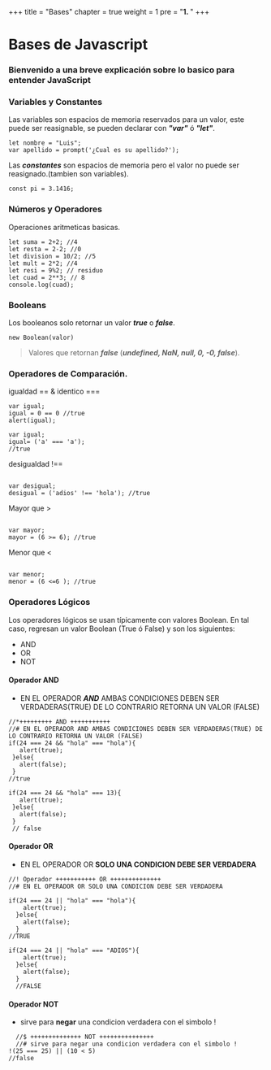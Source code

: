 +++
title = "Bases"
chapter = true
weight = 1
pre = "<b>1. </b>"
+++

# Bases de Javascript

### Bienvenido a una breve explicación sobre lo basico para entender JavaScript

### Variables y Constantes <a id="chapter-1"></a>

Las variables son espacios de memoria reservados para un valor, este puede ser reasignable, se pueden declarar con **_"var"_** ó **_"let"_**.

```
let nombre = "Luis";
var apellido = prompt('¿Cual es su apellido?');
```

Las **_constantes_** son espacios de memoria pero el valor no puede ser reasignado.(tambien son variables).

```
const pi = 3.1416;
```

### Números y Operadores

Operaciones aritmeticas basicas.

```
let suma = 2+2; //4
let resta = 2-2; //0
let division = 10/2; //5
let mult = 2*2; //4
let resi = 9%2; // residuo
let cuad = 2**3; // 8
console.log(cuad);
```

### Booleans

Los booleanos solo retornar un valor **_true_** o **_false_**.

```
new Boolean(valor)
```

> Valores que retornan **_false_**
> (**_undefined, NaN, null, 0, -0, false_**).

### Operadores de Comparación.

igualdad == & identico ===

```
var igual;
igual = 0 == 0 //true
alert(igual);
```

```
var igual;
igual= ('a' === 'a');
//true
```

desigualdad !==

```

var desigual;
desigual = ('adios' !== 'hola'); //true
```

Mayor que >

```

var mayor;
mayor = (6 >= 6); //true
```

Menor que <

```

var menor;
menor = (6 <=6 ); //true
```

<a id="chapter-2"></a>

### Operadores Lógicos

Los operadores lógicos se usan típicamente con valores Boolean. En tal caso, regresan un valor Boolean (True ó False) y son los siguientes:

- AND
- OR
- NOT

#### Operador AND

- EN EL OPERADOR **_AND_** AMBAS CONDICIONES DEBEN SER VERDADERAS(TRUE) DE LO CONTRARIO RETORNA UN VALOR (FALSE)

```
//*+++++++++ AND +++++++++++
//# EN EL OPERADOR AND AMBAS CONDICIONES DEBEN SER VERDADERAS(TRUE) DE LO CONTRARIO RETORNA UN VALOR (FALSE)
if(24 === 24 && "hola" === "hola"){
   alert(true);
 }else{
   alert(false);
 }
//true

if(24 === 24 && "hola" === 13){
   alert(true);
 }else{
   alert(false);
 }
 // false
```

#### Operador OR

- EN EL OPERADOR OR **SOLO UNA CONDICION DEBE SER VERDADERA**

```
//! Operador +++++++++++ OR ++++++++++++++
//# EN EL OPERADOR OR SOLO UNA CONDICION DEBE SER VERDADERA

if(24 === 24 || "hola" === "hola"){
    alert(true);
  }else{
    alert(false);
  }
//TRUE

if(24 === 24 || "hola" === "ADIOS"){
    alert(true);
  }else{
    alert(false);
  }
  //FALSE
```

#### Operador NOT

- sirve para **negar** una condicion verdadera con el simbolo !

```
  //$ ++++++++++++++ NOT +++++++++++++++
  //# sirve para negar una condicion verdadera con el simbolo !
!(25 === 25) || (10 < 5)
//false
```
